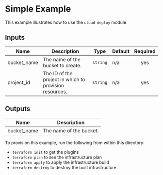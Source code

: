 # Simple Example

This example illustrates how to use the `cloud-deploy` module.

<!-- BEGINNING OF PRE-COMMIT-TERRAFORM DOCS HOOK -->
## Inputs

| Name | Description | Type | Default | Required |
|------|-------------|------|---------|:--------:|
| bucket\_name | The name of the bucket to create. | `string` | n/a | yes |
| project\_id | The ID of the project in which to provision resources. | `string` | n/a | yes |

## Outputs

| Name | Description |
|------|-------------|
| bucket\_name | The name of the bucket. |

<!-- END OF PRE-COMMIT-TERRAFORM DOCS HOOK -->

To provision this example, run the following from within this directory:
- `terraform init` to get the plugins
- `terraform plan` to see the infrastructure plan
- `terraform apply` to apply the infrastructure build
- `terraform destroy` to destroy the built infrastructure
